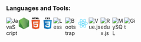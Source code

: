 ### Languages and Tools:

<img align="left" alt="JavaScript" width="32px" src="https://raw.githubusercontent.com/jmnote/z-icons/master/svg/javascript.svg" />
<img align="left" alt="Node.js" width="32px" src="https://raw.githubusercontent.com/github/explore/80688e429a7d4ef2fca1e82350fe8e3517d3494d/topics/nodejs/nodejs.png" />
<img align="left" alt="HTML5" width="32px" src="https://raw.githubusercontent.com/github/explore/80688e429a7d4ef2fca1e82350fe8e3517d3494d/topics/html/html.png" />
<img align="left" alt="CSS3" width="32px" src="https://raw.githubusercontent.com/github/explore/80688e429a7d4ef2fca1e82350fe8e3517d3494d/topics/css/css.png" />
<img align="left" alt="Less" width="32px" src="https://lh3.googleusercontent.com/proxy/twCG6JY9Fw4Y4R2XoyslULy4uvAxLvXaMVm4_qtlbX1Ui5IPfkyxW1B-0lOR0zooqsw53EmCDEDZa4BoR2aD7AmI2f9jahuxN6jB4Mwki_lw9kfQKfh0xA" />
<img align="left" alt="Bootstrap" width="32px" src="https://img.icons8.com/color/48/000000/bootstrap.png"/>
<img align="left" alt="React.js" width="32px" src="https://raw.githubusercontent.com/github/explore/80688e429a7d4ef2fca1e82350fe8e3517d3494d/topics/react/react.png" />
<img align="left" alt="Vue.js" width="32px" src="https://vuejs.org/images/logo.png" />
<img align="left" alt="Redux.js" width="32px" src="https://img.icons8.com/color/48/000000/redux.png" />
<img align="left" alt="MySQL" width="32px" src="https://img.icons8.com/fluent/50/000000/mysql-logo.png" />
<img align="left" alt="Git" width="32px" src="https://raw.githubusercontent.com/jmnote/z-icons/master/svg/git.svg" />
